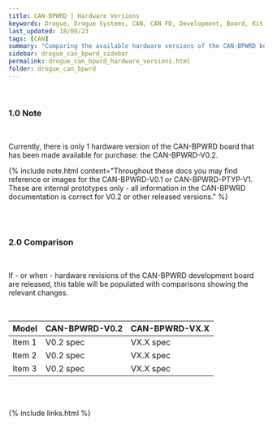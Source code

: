 ```yaml
---
title: CAN-BPWRD | Hardware Versions
keywords: Drogue, Drogue Systems, CAN, CAN FD, Development, Board, Kit, Development Board, Dev Board
last_updated: 18/09/23
tags: [CAN]
summary: "Comparing the available hardware versions of the CAN-BPWRD board"
sidebar: drogue_can_bpwrd_sidebar
permalink: drogue_can_bpwrd_hardware_versions.html
folder: drogue_can_bpwrd
---
```


<div><br></div>

### 1.0 Note

<div><br></div>

Currently, there is only 1 hardware version of the CAN-BPWRD board that has been made available for purchase: the CAN-BPWRD-V0.2.

{% include note.html content="Throughout these docs you may find reference or images for the CAN-BPWRD-V0.1 or CAN-BPWRD-PTYP-V1. These are internal prototypes only - all information in the CAN-BPWRD documentation is correct for V0.2 or other released versions." %}


<div><br><br></div>


### 2.0 Comparison

<div><br></div>

If - or when - hardware revisions of the CAN-BPWRD development board are released, this table will be populated with comparisons showing the relevant changes.

<div><br></div>

| Model | CAN-BPWRD-V0.2 | CAN-BPWRD-VX.X |
|-------|--------|---------|
| Item 1 | V0.2 spec | VX.X spec |
| Item 2 | V0.2 spec | VX.X spec |
| Item 3 | V0.2 spec | VX.X spec |



<div><br><br></div>

{% include links.html %}
